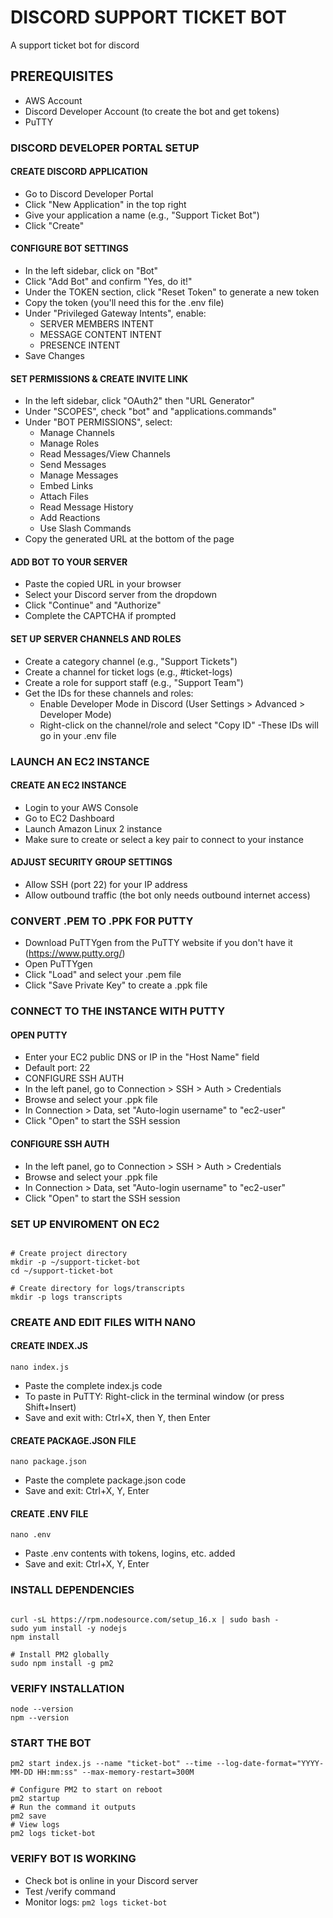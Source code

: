 # DISCORD SUPPORT TICKET BOT
A support ticket bot for discord

## PREREQUISITES
- AWS Account
- Discord Developer Account (to create the bot and get tokens)
- PuTTY

### DISCORD DEVELOPER PORTAL SETUP

#### CREATE DISCORD APPLICATION
- Go to Discord Developer Portal
- Click "New Application" in the top right
- Give your application a name (e.g., "Support Ticket Bot")
- Click "Create"

#### CONFIGURE BOT SETTINGS
- In the left sidebar, click on "Bot"
- Click "Add Bot" and confirm "Yes, do it!"
- Under the TOKEN section, click "Reset Token" to generate a new token
- Copy the token (you'll need this for the .env file)
- Under "Privileged Gateway Intents", enable:
  - SERVER MEMBERS INTENT
  - MESSAGE CONTENT INTENT
  - PRESENCE INTENT
- Save Changes

#### SET PERMISSIONS & CREATE INVITE LINK
- In the left sidebar, click "OAuth2" then "URL Generator"
- Under "SCOPES", check "bot" and "applications.commands"
- Under "BOT PERMISSIONS", select:
  - Manage Channels
  - Manage Roles
  - Read Messages/View Channels
  - Send Messages
  - Manage Messages
  - Embed Links
  - Attach Files
  - Read Message History
  - Add Reactions
  - Use Slash Commands
- Copy the generated URL at the bottom of the page

#### ADD BOT TO YOUR SERVER
- Paste the copied URL in your browser
- Select your Discord server from the dropdown
- Click "Continue" and "Authorize"
- Complete the CAPTCHA if prompted
  
#### SET UP SERVER CHANNELS AND ROLES
- Create a category channel (e.g., "Support Tickets")
- Create a channel for ticket logs (e.g., #ticket-logs)
- Create a role for support staff (e.g., "Support Team")
- Get the IDs for these channels and roles:
  - Enable Developer Mode in Discord (User Settings > Advanced > Developer Mode)
  - Right-click on the channel/role and select "Copy ID"
-These IDs will go in your .env file

### LAUNCH AN EC2 INSTANCE

#### CREATE AN EC2 INSTANCE
- Login to your AWS Console
- Go to EC2 Dashboard
- Launch Amazon Linux 2 instance
- Make sure to create or select a key pair to connect to your instance

#### ADJUST SECURITY GROUP SETTINGS
- Allow SSH (port 22) for your IP address
- Allow outbound traffic (the bot only needs outbound internet access)

### CONVERT .PEM TO .PPK FOR PUTTY
- Download PuTTYgen from the PuTTY website if you don't have it (https://www.putty.org/)
- Open PuTTYgen
- Click "Load" and select your .pem file
- Click "Save Private Key" to create a .ppk file

### CONNECT TO THE INSTANCE WITH PUTTY

#### OPEN PUTTY
- Enter your EC2 public DNS or IP in the "Host Name" field
- Default port: 22
- CONFIGURE SSH AUTH
- In the left panel, go to Connection > SSH > Auth > Credentials
- Browse and select your .ppk file
- In Connection > Data, set "Auto-login username" to "ec2-user"
- Click "Open" to start the SSH session

#### CONFIGURE SSH AUTH
- In the left panel, go to Connection > SSH > Auth > Credentials
- Browse and select your .ppk file
- In Connection > Data, set "Auto-login username" to "ec2-user"
- Click "Open" to start the SSH session

### SET UP ENVIROMENT ON EC2

```sudo yum update -y

# Create project directory
mkdir -p ~/support-ticket-bot
cd ~/support-ticket-bot

# Create directory for logs/transcripts
mkdir -p logs transcripts
```

### CREATE AND EDIT FILES WITH NANO ###

#### CREATE INDEX.JS
```nano index.js```
- Paste the complete index.js code
- To paste in PuTTY: Right-click in the terminal window (or press Shift+Insert)
- Save and exit with: Ctrl+X, then Y, then Enter

#### CREATE PACKAGE.JSON FILE
```nano package.json```
- Paste the complete package.json code
- Save and exit: Ctrl+X, Y, Enter

#### CREATE .ENV FILE
```nano .env```
- Paste .env contents with tokens, logins, etc. added
- Save and exit: Ctrl+X, Y, Enter

### INSTALL DEPENDENCIES
```sudo yum update -y

curl -sL https://rpm.nodesource.com/setup_16.x | sudo bash -
sudo yum install -y nodejs
npm install

# Install PM2 globally
sudo npm install -g pm2
```

### VERIFY INSTALLATION
```
node --version
npm --version
```
### START THE BOT
```
pm2 start index.js --name "ticket-bot" --time --log-date-format="YYYY-MM-DD HH:mm:ss" --max-memory-restart=300M
```
```
# Configure PM2 to start on reboot
pm2 startup
# Run the command it outputs
pm2 save
# View logs
pm2 logs ticket-bot
```
### VERIFY BOT IS WORKING
- Check bot is online in your Discord server
- Test /verify command
- Monitor logs: ```pm2 logs ticket-bot```
